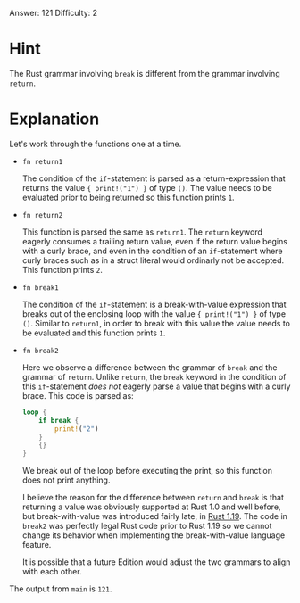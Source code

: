 Answer: 121
Difficulty: 2

# Hint

The Rust grammar involving `break` is different from the grammar involving
`return`.

# Explanation

Let's work through the functions one at a time.

- `fn return1`

    The condition of the `if`-statement is parsed as a return-expression that
    returns the value `{ print!("1") }` of type `()`. The value needs to be
    evaluated prior to being returned so this function prints `1`.

- `fn return2`

    This function is parsed the same as `return1`. The `return` keyword eagerly
    consumes a trailing return value, even if the return value begins with a
    curly brace, and even in the condition of an `if`-statement where curly
    braces such as in a struct literal would ordinarly not be accepted. This
    function prints `2`.

- `fn break1`

    The condition of the `if`-statement is a break-with-value expression that
    breaks out of the enclosing loop with the value `{ print!("1") }` of type
    `()`. Similar to `return1`, in order to break with this value the value
    needs to be evaluated and this function prints `1`.

- `fn break2`

    Here we observe a difference between the grammar of `break` and the grammar
    of `return`. Unlike `return`, the `break` keyword in the condition of this
    `if`-statement *does not* eagerly parse a value that begins with a curly
    brace. This code is parsed as:

    ```rust
    loop {
        if break {
            print!("2")
        }
        {}
    }
    ```

    We break out of the loop before executing the print, so this function does
    not print anything.

    I believe the reason for the difference between `return` and `break` is that
    returning a value was obviously supported at Rust 1.0 and well before, but
    break-with-value was introduced fairly late, in [Rust 1.19]. The code in
    `break2` was perfectly legal Rust code prior to Rust 1.19 so we cannot
    change its behavior when implementing the break-with-value language feature.

    It is possible that a future Edition would adjust the two grammars to align
    with each other.

[Rust 1.19]: https://blog.rust-lang.org/2017/07/20/Rust-1.19.html

The output from `main` is `121`.
